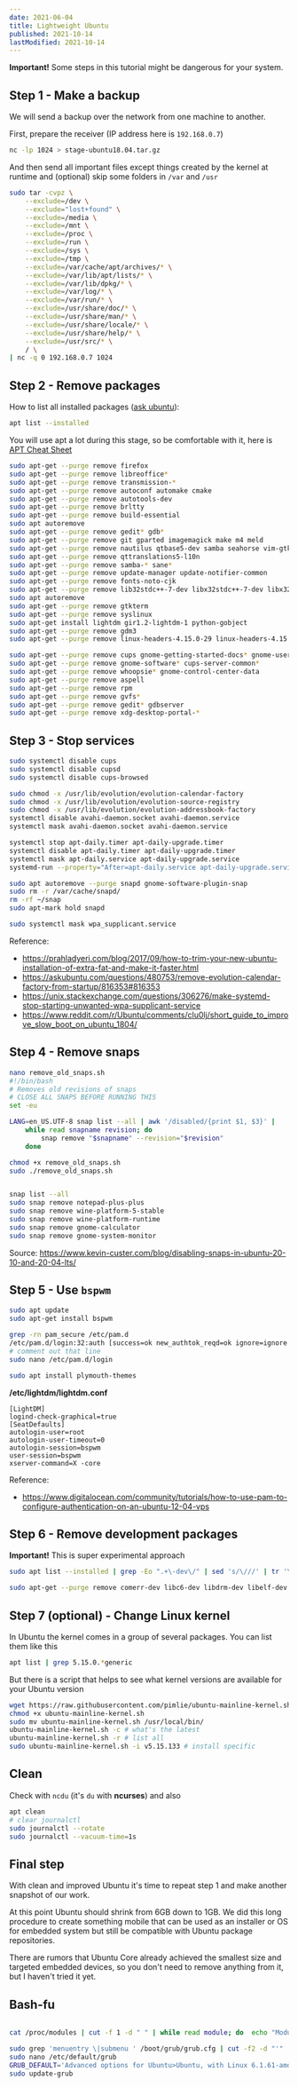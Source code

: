 ```yaml
---
date: 2021-06-04
title: Lightweight Ubuntu
published: 2021-10-14
lastModified: 2021-10-14
---
```


**Important!** Some steps in this tutorial might be dangerous for your system.


## Step 1 - Make a backup

We will send a backup over the network from one machine to another.

First, prepare the receiver (IP address here is `192.168.0.7`)

```bash
nc -lp 1024 > stage-ubuntu18.04.tar.gz
```

And then send all important files except things created by the kernel at runtime and (optional) skip some folders in `/var` and `/usr`

```bash
sudo tar -cvpz \
    --exclude=/dev \
    --exclude="lost+found" \
    --exclude=/media \
    --exclude=/mnt \
    --exclude=/proc \
    --exclude=/run \
    --exclude=/sys \
    --exclude=/tmp \
    --exclude=/var/cache/apt/archives/* \
    --exclude=/var/lib/apt/lists/* \
    --exclude=/var/lib/dpkg/* \
    --exclude=/var/log/* \
    --exclude=/var/run/* \
    --exclude=/usr/share/doc/* \
    --exclude=/usr/share/man/* \
    --exclude=/usr/share/locale/* \
    --exclude=/usr/share/help/* \
    --exclude=/usr/src/* \
    / \
| nc -q 0 192.168.0.7 1024
```


## Step 2 - Remove packages


How to list all installed packages ([ask ubuntu](https://askubuntu.com/questions/17823/how-to-list-all-installed-packages)):

```bash
apt list --installed
```

You will use apt a lot during this stage, so be comfortable with it, here is [APT Cheat Sheet](https://blog.packagecloud.io/eng/2015/03/30/apt-cheat-sheet/)

```bash
sudo apt-get --purge remove firefox
sudo apt-get --purge remove libreoffice*
sudo apt-get --purge remove transmission-*
sudo apt-get --purge remove autoconf automake cmake
sudo apt-get --purge remove autotools-dev
sudo apt-get --purge remove brltty
sudo apt-get --purge remove build-essential
sudo apt autoremove
sudo apt-get --purge remove gedit* gdb*
sudo apt-get --purge remove git gparted imagemagick make m4 meld
sudo apt-get --purge remove nautilus qtbase5-dev samba seahorse vim-gtk3
sudo apt-get --purge remove qttranslations5-l10n
sudo apt-get --purge remove samba-* sane*
sudo apt-get --purge remove update-manager update-notifier-common
sudo apt-get --purge remove fonts-noto-cjk
sudo apt-get --purge remove lib32stdc++-7-dev libx32stdc++-7-dev libx32gcc-7-dev lib32gcc-7-dev libstdc++-7-dev:amd64
sudo apt autoremove
sudo apt-get --purge remove gtkterm
sudo apt-get --purge remove syslinux
sudo apt-get install lightdm gir1.2-lightdm-1 python-gobject
sudo apt-get --purge remove gdm3
sudo apt-get --purge remove linux-headers-4.15.0-29 linux-headers-4.15.0-29-generic linux-image-4.15.0-29-generic linux-modules-4.15.0-29-generic linux-modules-extra-4.15.0-29-generic linux-generic linux-headers-generic linux-image-generic

sudo apt-get --purge remove cups gnome-getting-started-docs* gnome-user-docs* gnome-user-guide* lintian* ubuntu-docs* unattended-upgrades
sudo apt-get --purge remove gnome-software* cups-server-common*
sudo apt-get --purge remove whoopsie* gnome-control-center-data
sudo apt-get --purge remove aspell 
sudo apt-get --purge remove rpm
sudo apt-get --purge remove gvfs*
sudo apt-get --purge remove gedit* gdbserver
sudo apt-get --purge remove xdg-desktop-portal-*
```


## Step 3 - Stop services

```bash
sudo systemctl disable cups
sudo systemctl disable cupsd
sudo systemctl disable cups-browsed

sudo chmod -x /usr/lib/evolution/evolution-calendar-factory
sudo chmod -x /usr/lib/evolution/evolution-source-registry
sudo chmod -x /usr/lib/evolution/evolution-addressbook-factory
systemctl disable avahi-daemon.socket avahi-daemon.service
systemctl mask avahi-daemon.socket avahi-daemon.service

systemctl stop apt-daily.timer apt-daily-upgrade.timer
systemctl disable apt-daily.timer apt-daily-upgrade.timer
systemctl mask apt-daily.service apt-daily-upgrade.service
systemd-run --property="After=apt-daily.service apt-daily-upgrade.service" --wait /bin/true

sudo apt autoremove --purge snapd gnome-software-plugin-snap
sudo rm -r /var/cache/snapd/
rm -rf ~/snap
sudo apt-mark hold snapd

sudo systemctl mask wpa_supplicant.service
```

Reference:

- https://prahladyeri.com/blog/2017/09/how-to-trim-your-new-ubuntu-installation-of-extra-fat-and-make-it-faster.html
- https://askubuntu.com/questions/480753/remove-evolution-calendar-factory-from-startup/816353#816353
- https://unix.stackexchange.com/questions/306276/make-systemd-stop-starting-unwanted-wpa-supplicant-service
- https://www.reddit.com/r/Ubuntu/comments/clu0lj/short_guide_to_improve_slow_boot_on_ubuntu_1804/

## Step 4 - Remove snaps

```bash
nano remove_old_snaps.sh
#!/bin/bash
# Removes old revisions of snaps
# CLOSE ALL SNAPS BEFORE RUNNING THIS
set -eu

LANG=en_US.UTF-8 snap list --all | awk '/disabled/{print $1, $3}' |
    while read snapname revision; do
        snap remove "$snapname" --revision="$revision"
    done

chmod +x remove_old_snaps.sh
sudo ./remove_old_snaps.sh


snap list --all
sudo snap remove notepad-plus-plus
sudo snap remove wine-platform-5-stable
sudo snap remove wine-platform-runtime
sudo snap remove gnome-calculator
sudo snap remove gnome-system-monitor
```

Source: https://www.kevin-custer.com/blog/disabling-snaps-in-ubuntu-20-10-and-20-04-lts/


## Step 5 - Use `bspwm`

```bash
sudo apt update
sudo apt-get install bspwm

grep -rn pam_secure /etc/pam.d
/etc/pam.d/login:32:auth [success=ok new_authtok_reqd=ok ignore=ignore user_unknown=bad default=die] pam_securetty.so
# comment out that line
sudo nano /etc/pam.d/login

sudo apt install plymouth-themes
```

**/etc/lightdm/lightdm.conf**

```
[LightDM]
logind-check-graphical=true
[SeatDefaults]
autologin-user=root
autologin-user-timeout=0
autologin-session=bspwm
user-session=bspwm
xserver-command=X -core
```

Reference:

- https://www.digitalocean.com/community/tutorials/how-to-use-pam-to-configure-authentication-on-an-ubuntu-12-04-vps


## Step 6 - Remove development packages

**Important!** This is super experimental approach

```bash
sudo apt list --installed | grep -Eo ".+\-dev\/" | sed 's/\///' | tr '\n' ' '

sudo apt-get --purge remove comerr-dev libc6-dev libdrm-dev libelf-dev libffi-dev libfreetype6-dev libftgl-dev libgl1-mesa-dev libglew-dev libglu1-mesa-dev libglvnd-core-dev libglvnd-dev libgmp-dev libgnutls28-dev libice-dev libidn2-0-dev libidn2-dev libkrb5-dev libmirclient-dev libmircommon-dev libmircookie-dev libmircore-dev libogg-dev libp11-kit-dev libphonon4qt5-dev libpng-dev libpq-dev libprotobuf-dev libpthread-stubs0-dev libreadline-dev librtmp-dev libsm-dev libssl-dev libtasn1-6-dev libtheora-dev libtinfo-dev libudev-dev libusb-1.0-0-dev libva-amdgpu-emb-dev libvdpau-amdgpu-emb-dev libx11-dev libx11-xcb-dev libxau-dev libxcb-dri2-0-dev libxcb-dri3-dev libxcb-glx0-dev libxcb-present-dev libxcb-randr0-dev libxcb-render0-dev libxcb-shape0-dev libxcb-sync-dev libxcb-xfixes0-dev libxcb1-dev libxdamage-dev libxdmcp-dev libxext-dev libxfixes-dev libxkbcommon-dev libxshmfence-dev libxt-dev libxxf86vm-dev linux-libc-dev manpages-dev mesa-common-dev nettle-dev x11proto-core-dev x11proto-damage-dev x11proto-dev x11proto-dri2-dev x11proto-fixes-dev x11proto-gl-dev x11proto-xext-dev x11proto-xf86vidmode-dev xtrans-dev zlib1g-dev
```

## Step 7 (optional) - Change Linux kernel


In Ubuntu the kernel comes in a group of several packages. You can list them like this

```bash
apt list | grep 5.15.0.*generic
```

But there is a script that helps to see what kernel versions are available for your Ubuntu version

```bash
wget https://raw.githubusercontent.com/pimlie/ubuntu-mainline-kernel.sh/master/ubuntu-mainline-kernel.sh
chmod +x ubuntu-mainline-kernel.sh
sudo mv ubuntu-mainline-kernel.sh /usr/local/bin/
ubuntu-mainline-kernel.sh -c # what's the latest
ubuntu-mainline-kernel.sh -r # list all
sudo ubuntu-mainline-kernel.sh -i v5.15.133 # install specific
```

## Clean

Check with `ncdu` (it's `du` with **ncurses**) and also

```bash
apt clean
# clear journalctl
sudo journalctl --rotate
sudo journalctl --vacuum-time=1s
```


## Final step

With clean and improved Ubuntu it's time to repeat step 1 and make another snapshot of our work.

At this point Ubuntu should shrink from 6GB down to 1GB. We did this long procedure to create something mobile that can be used as an installer or OS for embedded system but still be compatible with Ubuntu package repositories.

There are rumors that Ubuntu Core already achieved the smallest size and targeted embedded devices, so you don't need to remove anything from it, but I haven't tried it yet.


## Bash-fu

```bash

cat /proc/modules | cut -f 1 -d " " | while read module; do  echo "Module: $module";  if [ -d "/sys/module/$module/parameters" ]; then   ls /sys/module/$module/parameters/ | while read parameter; do    echo -n "Parameter: $parameter --> ";    sudo cat /sys/module/$module/parameters/$parameter;   done;  fi;  echo; done | less

sudo grep 'menuentry \|submenu ' /boot/grub/grub.cfg | cut -f2 -d "'"
sudo nano /etc/default/grub
GRUB_DEFAULT='Advanced options for Ubuntu>Ubuntu, with Linux 6.1.61-amd'
sudo update-grub
```